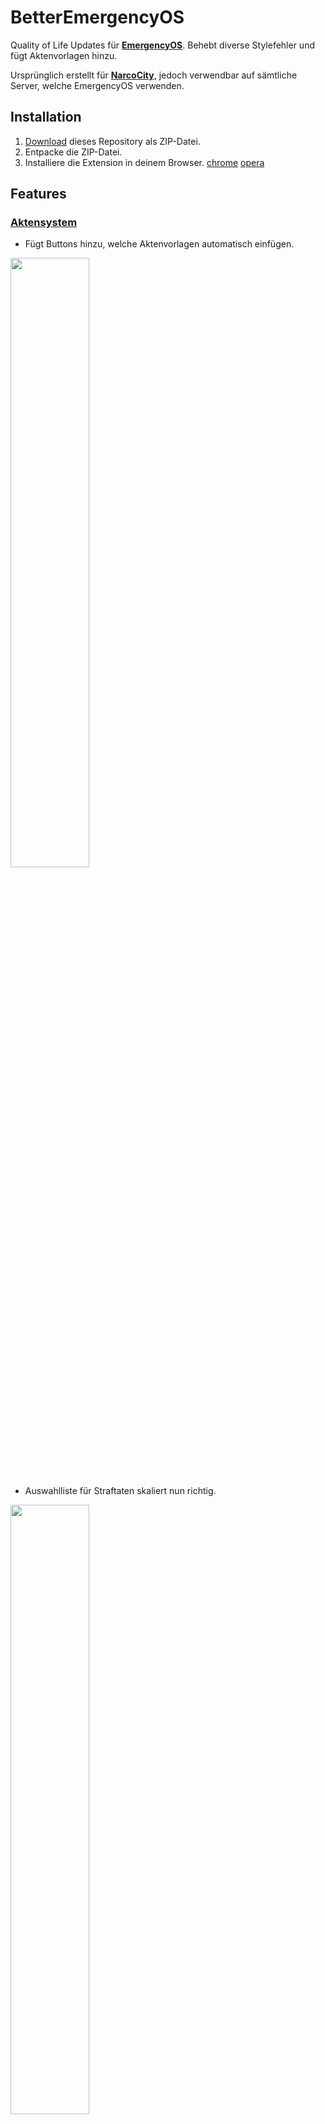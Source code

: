 # BetterEmergencyOS

Quality of Life Updates für [**EmergencyOS**](https://emergencyos.de). Behebt diverse Stylefehler und fügt Aktenvorlagen hinzu.

Ursprünglich erstellt für [**NarcoCity**](https://discord.gg/narcocity), jedoch verwendbar auf sämtliche Server, welche EmergencyOS verwenden. 

## Installation

1. [Download](https://github.com/Just2Ez/emergencyos_addon/archive/refs/heads/main.zip) dieses Repository als ZIP-Datei.
2. Entpacke die ZIP-Datei.
3. Installiere die Extension in deinem Browser. [chrome](https://developer.chrome.com/docs/extensions/get-started/tutorial/hello-world?hl=de#load-unpacked) [opera](https://help.opera.com/en/extensions/testing/)

## Features

### <ins>Aktensystem</ins>

- Fügt Buttons hinzu, welche Aktenvorlagen automatisch einfügen.

<img src="https://i.imgur.com/kv2zYb8.png" width="50%">

- Auswahlliste für Straftaten skaliert nun richtig.

<img src="https://i.imgur.com/vALoLWe.png" width="50%">

### <ins>Ticketsystem</ins>

- Auswahlliste für Straftaten skaliert nun richtig.

<img src="https://i.imgur.com/zU00nKD.png" width="50%">

## Konfiguration

```js
// Dateiname: content.js

const Akten = {
  fib_schnellakte: {
    buttonName: "FIB Schnellakte",
    template: `<h2 class="ql-align-center"><span style="background-color: transparent; color: rgb(0, 0, 0);"><img src="https://lh7-rt.googleusercontent.com/docsz/AD_4nXdpcOCvqU8yWEzrha9Qx5u9oaV6JMAkRthxBbZ8O0MlrkpE7dvxx1BmGzqFXpf7u9eLxBB79vyuijoMrh4AassxhGJUKnHJvZA0h9sS7PC5wXaefd1bkXMlP0GTnOGq5KaST11B84y_U7zqr576SSodZWq4?key=mwQ9ohSnXMTXw-JODAKBdg" height="115" width="639.5142941646583"></span></h2><h2 class="ql-align-center"><span style="background-color: transparent; color: rgb(7, 55, 99);">Federal Investigation Bureau</span></h2><h2 class="ql-align-center"><span style="background-color: transparent; color: rgb(7, 55, 99);">{dienstnummer}</span></h2><p class="ql-align-center"><span style="background-color: transparent; color: rgb(255, 0, 0);">Schnellakte</span></p><p><br></p><p><strong style="background-color: transparent; color: rgb(0, 0, 0);">Tatort:</strong></p><p><span style="background-color: transparent; color: rgb(0, 0, 0);">PLZ XXXX</span></p><p><br></p><p><strong style="background-color: transparent; color: rgb(0, 0, 0);">Tatzeitraum:</strong></p><p><span style="background-color: transparent; color: rgb(0, 0, 0);">00:00 - {datum}</span></p><p><br></p><p><strong style="background-color: transparent; color: rgb(0, 0, 0);">Weitere beteiligte Einheiten / Zeugen:</strong></p><p><span style="background-color: transparent; color: rgb(0, 0, 0);">FIB-XX</span></p><p><br></p><p><strong style="background-color: transparent; color: rgb(0, 0, 0);">Abgenommene Gegenstände </strong><span style="background-color: transparent; color: rgb(0, 0, 0);">(von [FIB-XX])</span><strong style="background-color: transparent; color: rgb(0, 0, 0);">:</strong></p><p>1x Handy</p><p><br></p><p><strong style="background-color: transparent; color: rgb(0, 0, 0);">Bemerkung:</strong></p><p><span style="background-color: transparent; color: rgb(0, 0, 0);">- Die Rechte wurden von FIB-XX, im Beisein der FIB-XX vorgelesen und verstanden.</span></p><p><span style="color: rgb(0, 0, 0);">- Der Beschuldigte forderte einen Anwalt.</span><span style="background-color: transparent; color: rgb(0, 0, 0);"> </span><strong style="background-color: transparent; color: rgb(0, 0, 0);">ODER </strong><span style="background-color: transparent; color: rgb(0, 0, 0);">Der Beschuldigte verzichtet auf einen Anwalt. </span><strong style="background-color: transparent; color: rgb(0, 0, 0);">ODER </strong><span style="background-color: transparent; color: rgb(0, 0, 0);">Es wurde ein Anwalt gefordert, konnte aber keiner gestellt werden.</span></p><p><span style="color: rgb(0, 0, 0);">- </span><span style="background-color: transparent; color: rgb(0, 0, 0);">Eilverfahren abgelehnt durch: DOJ-XX</span></p><p><br></p><p><strong style="background-color: transparent; color: rgb(0, 0, 0);">gez.</strong></p><p><strong style="background-color: transparent; color: rgb(0, 0, 0);">[{dienstnummer}] [{rang}] [Federal Investigation Bureau]</strong></p>`
  },
  fib_strafakte: {
    buttonName: "FIB Strafakte",
    template: `<h2 class="ql-align-center"><span style="background-color: transparent; color: rgb(0, 0, 0);"><img src="https://lh7-rt.googleusercontent.com/docsz/AD_4nXcQRa7U9S9IGRvfBah0Ty6p6PY_D5feAI51OKGSLraPsBDBYaIUQmgqKdBz9gQsOhNAljkK7B4URoyoo3iLQrM8FUF2sUvpH67dPLVJkzheJPind7uTSBt5TvwPNYAMX0Cx3IBmPsAD_5q5oeLQrgsC6H-D?key=vQ1odk3uQ0ufP-Xk6tkTRg" height="115" width="639.5142941646583"></span></h2><h2 class="ql-align-center"><span style="background-color: transparent; color: rgb(7, 55, 99);">Federal Investigation Bureau</span></h2><h2 class="ql-align-center"><span style="background-color: transparent; color: rgb(7, 55, 99);">{dienstnummer}</span></h2><p class="ql-align-center"><span style="background-color: transparent; color: rgb(255, 0, 0);">Strafakte</span></p><p><br></p><p><strong style="background-color: transparent; color: rgb(0, 0, 0);">Tatort:</strong></p><p><span style="background-color: transparent; color: rgb(0, 0, 0);">PLZ XXXX</span></p><p><br></p><p><strong style="background-color: transparent; color: rgb(0, 0, 0);">Tatzeitraum:</strong></p><p><span style="color: rgb(0, 0, 0);">00:00 - {datum}</span></p><p><br></p><p><strong style="background-color: transparent; color: rgb(0, 0, 0);">Weitere beteiligte Einheiten / Zeugen:</strong></p><p><span style="background-color: transparent; color: rgb(0, 0, 0);">FIB-XX</span></p><p><br></p><p><strong style="background-color: transparent; color: rgb(0, 0, 0);">Beschuldigte Person:</strong></p><p><br></p><p><br></p><p><strong style="background-color: transparent; color: rgb(0, 0, 0);">Sachverhalt aus Sicht des FIB:</strong></p><p><em>Möglichst detaillreich, jedoch dennoch kurz halten.</em></p><p><br></p><p><strong style="background-color: transparent; color: rgb(0, 0, 0);">Abgenommene Gegenstände </strong><span style="background-color: transparent; color: rgb(0, 0, 0);">(von [FIB-XX])</span><strong style="background-color: transparent; color: rgb(0, 0, 0);">:</strong></p><p>1x Handy</p><p><br></p><p><strong style="background-color: transparent; color: rgb(0, 0, 0);">Bemerkung:</strong></p><p><span style="background-color: transparent; color: rgb(0, 0, 0);">- Die Rechte wurden von FIB-XX, im Beisein der FIB-XX vorgelesen und verstanden.</span></p><p><span style="color: rgb(0, 0, 0);">- Der Beschuldigte forderte einen Anwalt.</span><span style="background-color: transparent; color: rgb(0, 0, 0);"> </span><strong style="background-color: transparent; color: rgb(0, 0, 0);">ODER </strong><span style="background-color: transparent; color: rgb(0, 0, 0);">Der Beschuldigte verzichtet auf einen Anwalt. </span><strong style="background-color: transparent; color: rgb(0, 0, 0);">ODER </strong><span style="background-color: transparent; color: rgb(0, 0, 0);">Es wurde ein Anwalt gefordert, konnte aber keiner gestellt werden.</span></p><p><span style="color: rgb(0, 0, 0);">- </span><span style="background-color: transparent; color: rgb(0, 0, 0);">Eilverfahren abgelehnt durch: DOJ-XX</span></p><p><br></p><p><strong style="background-color: transparent; color: rgb(0, 0, 0);">gez.</strong></p><p><strong style="background-color: transparent; color: rgb(0, 0, 0);">[{dienstnummer}] [{rang}] [Federal Investigation Bureau]</strong></p>`
  },
  fib_kollektivakte: {
    buttonName: "FIB Kollektivakte",
    template: `<h2 class="ql-align-center"><span style="background-color: transparent; color: rgb(0, 0, 0);"><img src="https://lh7-rt.googleusercontent.com/docsz/AD_4nXcMHCZ2QGeBjVF-Fz57xoG_JLciyJtzReYxzxD4uDubMUISBZfSGFfVXsEBM8Fiio2KWLxhxZzg7dsmFowXIOrlJaIQtQPaUc1_xdQSIRC4-lqndu98RE9aR1K8BelWTr-dWMJ4bBGmMKuB0jhhFm9Sl-rN?key=4zvMuNh2FEQyWr85ICzYIg" height="115" width="639.5142941646583"></span></h2><h2 class="ql-align-center"><span style="background-color: transparent; color: rgb(7, 55, 99);">Federal Investigation Bureau</span></h2><h2 class="ql-align-center"><span style="background-color: transparent; color: rgb(7, 55, 99);">{dienstnummer}</span></h2><p class="ql-align-center"><span style="background-color: transparent; color: rgb(255, 0, 0);">Kollektivakte</span></p><p><br></p><p><strong style="background-color: transparent; color: rgb(0, 0, 0);">Tatort:</strong></p><p><span style="background-color: transparent; color: rgb(0, 0, 0);">PLZ XXXX</span></p><p><br></p><p><strong style="background-color: transparent; color: rgb(0, 0, 0);">Tatzeitraum:</strong></p><p><span style="color: rgb(0, 0, 0);">00:00 - {datum}</span></p><p><br></p><p><strong style="background-color: transparent; color: rgb(0, 0, 0);">Weitere beteiligte Einheiten / Zeugen:</strong></p><p><span style="background-color: transparent; color: rgb(0, 0, 0);">FIB-XX</span></p><p><br></p><p><strong style="background-color: transparent; color: rgb(0, 0, 0);">Beschuldigte Person(-en):</strong></p><p><br></p><p><br></p><p><strong style="background-color: transparent; color: rgb(0, 0, 0);">Sachverhalt aus Sicht des FIB:</strong></p><p><em>Möglichst detaillreich, jedoch dennoch kurz halten.</em></p><p><br></p><p><strong style="background-color: transparent; color: rgb(0, 0, 0);">Abgenommene Gegenstände </strong><span style="background-color: transparent; color: rgb(0, 0, 0);">(von [FIB-XX])</span><strong style="background-color: transparent; color: rgb(0, 0, 0);">:</strong></p><p>1x Handy</p><p><br></p><p><strong style="background-color: transparent; color: rgb(0, 0, 0);">Bemerkung:</strong></p><p><span style="background-color: transparent; color: rgb(0, 0, 0);">Die Rechte wurden von FIB-XX, im Beisein der FIB-XX vorgelesen und verstanden.</span></p><p><span style="background-color: transparent; color: rgb(0, 0, 0);">Die Kollektivakte wurde von der DOJ-XX genehmigt.</span></p><p><br></p><p><strong style="background-color: transparent; color: rgb(0, 0, 0);">gez.</strong></p><p><strong style="background-color: transparent; color: rgb(0, 0, 0);">[{dienstnummer}] [{rang}] [Federal Investigation Bureau]</strong></p>`
  },
}

const Parameter = {
  "{dienstnummer}": "FIB-XX",
  "{rang}": "Junior Agent",
  "{datum}": undefined // Wird automatisch in getUniqueInformation() aktualisiert.
}
```

### <ins>Akten</ins>
Aktenvorlagen können erstellt und anschließend als Vorlage abgespeichert werden.

**`buttonName`**: Der Name des Buttons. (Beispiel: *"FIB Kollektivakte"*)

<img src="https://i.imgur.com/JIOaeMv.png" width="15%">

**`template`**: Die Vorlage, welche im Aktensystem kopiert wurde.

<img src="https://i.imgur.com/mUZwS8e.png" width="15%">

> [!NOTE]
> Weitere Aktenvorlagen können nach belieben erstellt werden und können sämtliche Parameter enthalten.

### <ins>Parameter</ins>
Parameter sind innerhalb der Aktenvorlagen (mehrfach) verwendbar und werden mit dem hinterlegten Wert ersetzt.

**`{dienstnummer}`**: Der Platzhalter für den Parameter. (Beispiel: *"Meine Dienstnummer ist {dienstnummer}."* -> *"Meine Dienstnummer ist FIB-XX."*)

> [!NOTE]
> Weitere Parameter können nach belieben erstellt werden und sind anschließend in den Aktenvorlagen verwendbar.

## Contact

**Fehler entdeckt? Fehlende Features? Fragen?**

<ins>Discord</ins>: **`_just2ez`**
